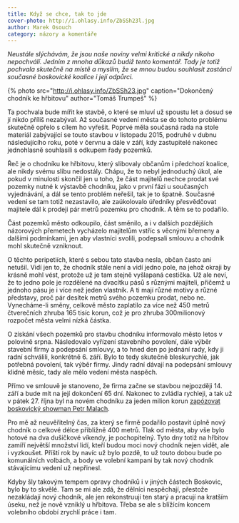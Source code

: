 ```yaml
---
title: Když se chce, tak to jde
cover-photo: http://i.ohlasy.info/ZbSSh23l.jpg
author: Marek Osouch
category: názory a komentáře
---
```


*Neustále slýchávám, že jsou naše noviny velmi kritické a nikdy nikoho nepochválí. Jedním z mnoha důkazů budiž tento komentář. Tady je totiž pochvala skutečně na místě a myslím, že se mnou budou souhlasit zastánci současné boskovické koalice i její odpůrci.*

{% photo src="http://i.ohlasy.info/ZbSSh23.jpg" caption="Dokončený chodník ke hřbitovu" author="Tomáš Trumpeš" %}

Ta pochvala bude mířit ke stavbě, o které se mluví už spoustu let a dosud se jí nikdo příliš nezabýval. Až současné vedení města se do tohoto problému skutečně opřelo s cílem ho vyřešit. Poprvé měla současná rada na stole materiál zabývající se touto stavbou v listopadu 2015, podruhé v dubnu následujícího roku, poté v červnu a dále v září, kdy zastupitelé nakonec jednohlasně souhlasili s odkupem řady pozemků.

Řeč je o chodníku ke hřbitovu, který slibovaly občanům i předchozí koalice, ale nikdy svému slibu nedostály. Chápu, že to nebyl jednoduchý úkol, ale pokud v minulosti skončil jen u toho, že část majitelů nechce prodat své pozemky nutné k výstavbě chodníku, jako v první fázi u současných vyjednávání, a dál se tento problém neřešil, tak je to špatně. Současné vedení se tam totiž nezastavilo, ale zaúkolovalo úředníky přesvědčovat majitele dál k prodeji pár metrů pozemku pro chodník. A těm se to podařilo.

Část pozemků město odkoupilo, část směnilo, a i v dalších pozdějších názorových přemetech vycházelo majitelům vstříc s věcnými břemeny a dalšími podmínkami, jen aby vlastníci svolili, podepsali smlouvu a chodník mohl skutečně vzniknout.

O těchto peripetiích, které s sebou tato stavba nesla, občan často ani netušil. Vidí jen to, že chodník stále není a vidí jedno pole, na jehož okraji by krásně mohl vést, protože už je tam stejně vyšlapaná cestička. Už ale neví, že to jedno pole je rozdělené na dvacítku pásů s různými majiteli, přičemž u jednoho pásu je i více než jeden vlastník. A ti mají různé motivy a různé představy, proč pár desítek metrů svého pozemku prodat, nebo ne. Vynecháme-li směny, celkově město zaplatilo za více než 450 metrů čtverečních zhruba 165 tisíc korun, což je pro zhruba 300milionový rozpočet města velmi nízká částka.

O získání všech pozemků pro stavbu chodníku informovalo město letos v polovině srpna. Následovalo vyřízení stavebního povolení, dále výběr stavební firmy a podepsání smlouvy, a to hned den po jednání rady, kdy ji radní schválili, konkrétně 6. září. Bylo to tedy skutečně bleskurychlé, jak potřebná povolení, tak výběr firmy. Jindy radní dávají na podepsání smlouvy klidně měsíc, tady ale mělo vedení města naspěch.

Přímo ve smlouvě je stanoveno, že firma začne se stavbou nejpozději 14. září a bude mít na její dokončení 65 dní. Nakonec to zvládla rychleji, a tak už v pátek 27. října byl na novém chodníku za jeden milion korun [zapózovat boskovický showman Petr Malach](https://scontent-frx5-1.xx.fbcdn.net/v/t31.0-8/22829262_1490163967732895_6649176816798019982_o.jpg?oh=f84f4dc595a4c3b2508e411d50b3f992&oe=5AAD1163).

Pro mě až neuvěřitelný čas, za který se firmě podařilo postavit úplně nový chodník o celkové délce přibližně 400 metrů. Tlak od města, aby vše bylo hotové na dva dušičkové víkendy, je pochopitelný. Tyto dny totiž na hřbitov zamíří největší množství lidí, kteří budou moci nový chodník nejen vidět, ale i vyzkoušet. Příští rok by navíc už bylo pozdě, to už touto dobou bude po komunálních volbách, a body ve volební kampani by tak nový chodník stávajícímu vedení už nepřinesl.

Kdyby šly takovým tempem opravy chodníků i v jiných částech Boskovic, bylo by to skvělé. Tam se mi ale zdá, že dělníci nespěchají, přestože nezakládají nový chodník, ale jen rekonstruují ten starý a pracují na kratším úseku, než je nově vzniklý u hřbitova. Třeba se ale s blížícím koncem volebního období zrychlí práce i tam.
